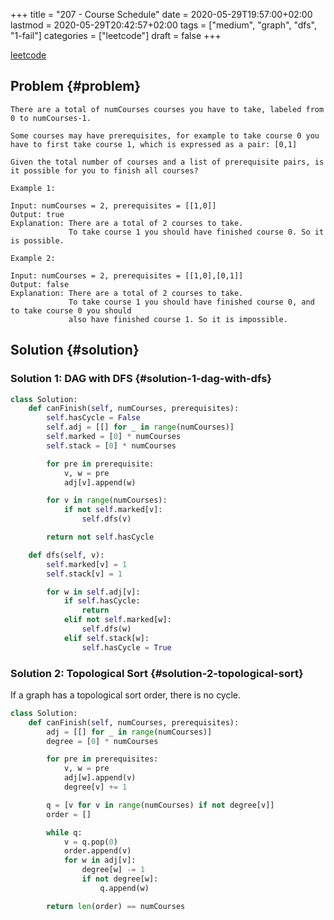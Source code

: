 +++
title = "207 - Course Schedule"
date = 2020-05-29T19:57:00+02:00
lastmod = 2020-05-29T20:42:57+02:00
tags = ["medium", "graph", "dfs", "1-fail"]
categories = ["leetcode"]
draft = false
+++

[leetcode](https://leetcode.com/problems/course-schedule/)


## Problem {#problem}

```text
There are a total of numCourses courses you have to take, labeled from 0 to numCourses-1.

Some courses may have prerequisites, for example to take course 0 you have to first take course 1, which is expressed as a pair: [0,1]

Given the total number of courses and a list of prerequisite pairs, is it possible for you to finish all courses?

Example 1:

Input: numCourses = 2, prerequisites = [[1,0]]
Output: true
Explanation: There are a total of 2 courses to take.
             To take course 1 you should have finished course 0. So it is possible.

Example 2:

Input: numCourses = 2, prerequisites = [[1,0],[0,1]]
Output: false
Explanation: There are a total of 2 courses to take.
             To take course 1 you should have finished course 0, and to take course 0 you should
             also have finished course 1. So it is impossible.
```


## Solution {#solution}


### Solution 1: DAG with DFS {#solution-1-dag-with-dfs}

```python
class Solution:
    def canFinish(self, numCourses, prerequisites):
        self.hasCycle = False
        self.adj = [[] for _ in range(numCourses)]
        self.marked = [0] * numCourses
        self.stack = [0] * numCourses

        for pre in prerequisite:
            v, w = pre
            adj[v].append(w)

        for v in range(numCourses):
            if not self.marked[v]:
                self.dfs(v)

        return not self.hasCycle

    def dfs(self, v):
        self.marked[v] = 1
        self.stack[v] = 1

        for w in self.adj[v]:
            if self.hasCycle:
                return
            elif not self.marked[w]:
                self.dfs(w)
            elif self.stack[w]:
                self.hasCycle = True
```


### Solution 2: Topological Sort {#solution-2-topological-sort}

If a graph has a topological sort order, there is no cycle.

```python
class Solution:
    def canFinish(self, numCourses, prerequisites):
        adj = [[] for _ in range(numCourses)]
        degree = [0] * numCourses

        for pre in prerequisites:
            v, w = pre
            adj[w].append(v)
            degree[v] += 1

        q = [v for v in range(numCourses) if not degree[v]]
        order = []

        while q:
            v = q.pop(0)
            order.append(v)
            for w in adj[v]:
                degree[w] -= 1
                if not degree[w]:
                    q.append(w)

        return len(order) == numCourses
```
